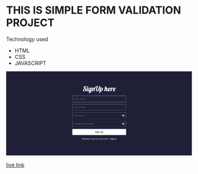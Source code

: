 # THIS IS SIMPLE FORM VALIDATION PROJECT

Technology used
- HTML
- CSS
- JAVASCRIPT

![project Img](projectImg.png)


[live link](http://abhijs18.netlify.app)

